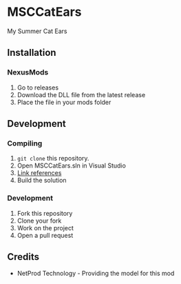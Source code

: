 # MSCCatEars
My Summer Cat Ears

## Installation

### NexusMods

1. Go to releases
2. Download the DLL file from the latest release
3. Place the file in your mods folder

## Development

### Compiling

1. `git clone` this repository.
2. Open MSCCatEars.sln in Visual Studio
3. [Link references](https://youtu.be/hQ9PJUGOOgk?si=Nv7eEIuBQ2yhADK7&t=119)
4. Build the solution

### Development

1. Fork this repository
2. Clone your fork
3. Work on the project
4. Open a pull request

## Credits

- NetProd Technology - Providing the model for this mod
